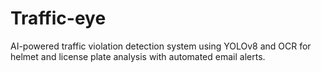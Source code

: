 # Traffic-eye
 AI-powered traffic violation detection system using YOLOv8 and OCR for helmet and license plate analysis with automated email alerts.
